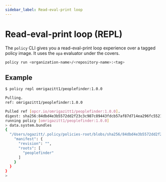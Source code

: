 ```yaml
---
sidebar_label: Read-eval-print loop
---
```


# Read-eval-print loop (REPL)

The `policy` CLI gives you a read-eval-print loop experience over a tagged policy image. It uses the `opa` evaluator under the covers.

```bash
policy run <organization-name>/<repository-name>:<tag>
```

## Example

```bash
$ policy repl omrigazitt1/peoplefinder:1.0.0

Pulling.
ref: omrigazitt1/peoplefinder:1.0.0

Pulled ref [opcr.io/omrigazitt1/peoplefinder:1.0.0].
digest: sha256:84dbd4e3b5572dd2f23c3c987c89443fdcb57af87d714ea296fc552192fb17e9
running policy [omrigazitt1/peoplefinder:1.0.0]
> data.system.bundles
{
  "/Users/ogazitt/.policy/policies-root/blobs/sha256/84dbd4e3b5572dd2f23c3c987c89443fdcb57af87d714ea296fc552192fb17e9": {
    "manifest": {
      "revision": "",
      "roots": [
        "peoplefinder"
      ]
    }
  }
}
>
```